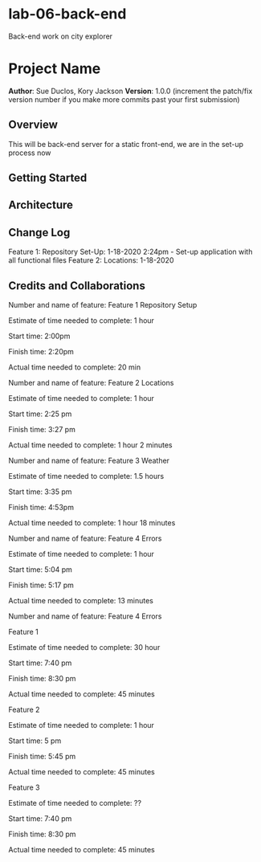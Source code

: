 # lab-06-back-end
Back-end work on city explorer

# Project Name

**Author**: Sue Duclos, Kory Jackson
**Version**: 1.0.0 (increment the patch/fix version number if you make more commits past your first submission)

## Overview
This will be back-end server for a static front-end, we are in the set-up process now 

## Getting Started
<!-- What are the steps that a user must take in order to build this app on their own machine and get it running? -->

## Architecture
<!-- Provide a detailed description of the application design. What technologies (languages, libraries, etc) you're using, and any other relevant design information. -->

## Change Log
<!-- Use this area to document the iterative changes made to your application as each feature is successfully implemented. Use time stamps. Here's an examples:

01-01-2001 4:59pm - Application now has a fully-functional express server, with a GET route for the location resource. -->
Feature 1: Repository Set-Up: 1-18-2020 2:24pm - Set-up application with all functional files
Feature 2: Locations: 1-18-2020

## Credits and Collaborations
<!-- Give credit (and a link) to other people or resources that helped you build this application. -->

Number and name of feature: Feature 1 Repository Setup

Estimate of time needed to complete: 1 hour

Start time: 2:00pm

Finish time: 2:20pm

Actual time needed to complete: 20 min

Number and name of feature: Feature 2 Locations

Estimate of time needed to complete: 1 hour

Start time: 2:25 pm

Finish time: 3:27 pm

Actual time needed to complete: 1 hour 2 minutes

Number and name of feature: Feature 3 Weather

Estimate of time needed to complete: 1.5 hours

Start time: 3:35 pm 

Finish time: 4:53pm

Actual time needed to complete: 1 hour 18 minutes

Number and name of feature: Feature 4 Errors

Estimate of time needed to complete: 1 hour

Start time: 5:04 pm

Finish time: 5:17 pm

Actual time needed to complete: 13 minutes

Number and name of feature: Feature 4 Errors

<!-- lab 7 features -->
Feature 1

Estimate of time needed to complete: 30 hour

Start time: 7:40 pm

Finish time: 8:30 pm

Actual time needed to complete: 45 minutes

Feature 2

Estimate of time needed to complete: 1 hour

Start time: 5 pm

Finish time: 5:45 pm

Actual time needed to complete: 45 minutes

Feature 3

Estimate of time needed to complete: ??

Start time: 7:40 pm

Finish time: 8:30 pm

Actual time needed to complete: 45 minutes